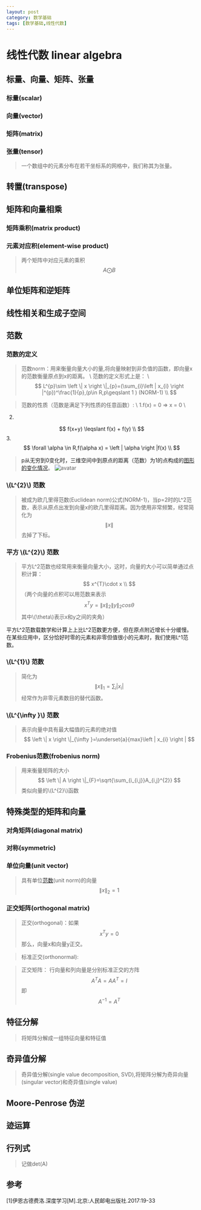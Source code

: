 ```yaml
---
layout: post
category: 数学基础
tags: [数学基础,线性代数]
---
```



线性代数 linear algebra
================

## 标量、向量、矩阵、张量

### 标量(scalar)

### 向量(vector)

### 矩阵(matrix)

### 张量(tensor)

> 一个数组中的元素分布在若干坐标系的网格中，我们称其为张量。

## 转置(transpose)

## 矩阵和向量相乘

### 矩阵乘积(matrix product)

### 元素对应积(element-wise product)

> 两个矩阵中对应元素的乘积
$$
	A\bigodot B
$$

## 单位矩阵和逆矩阵

## 线性相关和生成子空间

## <a name='norm'>范数<a/>

### 范数的定义

> 范数norm：用来衡量向量大小的量,将向量映射到非负值的函数，即向量x的范数衡量原点到x的距离。	\\
范数的定义形式上是：	\\
$$
	L^{p}\sim \left \| x \right \|_{p}=(\sum_{i}\left | x_{i} \right |^{p})^\frac{1}{p},(p\in R,p\geqslant 1 )	(NORM-1)	\\
$$

> 范数的性质（范数是满足下列性质的任意函数）:	\\
1.f(x) = 0  =>  x = 0	\\
2.
$$
	f(x+y) \leqslant  f(x) + f(y)	\\
$$
3.
$$
	\forall \alpha \in R,f(\alpha x) = \left | \alpha  \right |f(x)	\\
$$

> p从无穷到0变化时，三维空间中到原点的距离（范数）为1的点构成的[图形的变化情况](https://blog.csdn.net/lz867422770/article/details/80013600)。
![avatar](https://gwfp.github.io/static/images/19/01/31/norm.png)

### \\(L^{2}\\) 范数

> 被成为欧几里得范数(Euclidean norm)公式(NORM-1)，当p=2时的L^2范数，表示从原点出发到向量x的欧几里得距离。因为使用非常频繁，经常简化为
$$
	\left \| x \right \|
$$
去掉了下标。

### 平方 \\(L^{2}\\) 范数

> 平方L^2范数也经常用来衡量向量大小，这时，向量的大小可以简单通过点积计算：
$$
	x^{T}\cdot x	\\
$$
（两个向量的点积可以用范数来表示
$$
	x^{T}y=\left \| x \right \|_{2}\left \| y \right \|_{2}cos\theta 
$$
其中\\(\theta\\)表示x和y之间的夹角）

平方L^2范数载数学和计算上上比L^2范数更方便，但在原点附近增长十分缓慢。在某些应用中，区分恰好时零的元素和非零但值很小的元素时，我们使用L^1范数。

### \\(L^{1}\\) 范数

> 简化为
$$
	\left \| x \right \|_{1} =\sum_{i}\left | x_{i} \right |
$$
经常作为非零元素数目的替代函数。

### \\(L^{\infty }\\) 范数

> 表示向量中具有最大幅值的元素的绝对值
$$
	\left \| x \right \|_{\infty }=\underset{a}{max}\left | x_{i} \right |
$$

### Frobenius范数(frobenius norm)

> 用来衡量矩阵的大小
$$
	\left \| A \right \|_{F}=\sqrt{\sum_{i_{i,j}}A_{i,j}^{2}}
$$
类似向量的\\(L^{2}\\)函数

## 特殊类型的矩阵和向量

### 对角矩阵(diagonal matrix)

### 对称(symmetric)

### 单位向量(unit vector)

> 具有单位<a href="#norm">范数</a>(unit norm)的向量
$$
	\left \| x \right \|_{2} = 1
$$

### <a name='orthogonal-matrix'>正交矩阵(orthogonal matrix)</a>

> 正交(orthogonal)：如果
$$
	x^{T}y=0
$$
那么，向量x和向量y正交。

> 标准正交(orthonormal):

> 正交矩阵： 行向量和列向量是分别标准正交的方阵
$$
	A^{T}A=AA^{T}=I
$$
即
$$
	A^{-1}=A^{T}
$$

## 特征分解

> 将矩阵分解成一组特征向量和特征值 

## 奇异值分解

> 奇异值分解(single value decomposition, SVD),将矩阵分解为奇异向量(singular vector)和奇异值(single value)

## Moore-Penrose 伪逆

## 迹运算

## 行列式

> 记做det(A)

## 参考

[1]伊恩古德费洛.深度学习[M].北京:人民邮电出版社.2017:19-33
